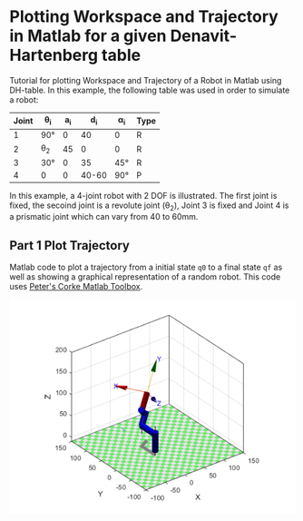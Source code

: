 # Plotting Workspace and Trajectory in Matlab for a given Denavit-Hartenberg table

Tutorial for plotting Workspace and Trajectory of a Robot in Matlab using DH-table. 
In this example, the following table was used in order to simulate a robot:

| Joint | θ<sub>i</sub> | a<sub>i</sub> | d<sub>i</sub> | α<sub>i</sub> | Type |
| --- | --- | --- | ---| --- | --- |
| 1 | 90° | 0 | 40 | 0 | R |
| 2 | θ<sub>2</sub> | 45 | 0 | 0 | R |
| 3 | 30° | 0 | 35 | 45° | R | 
| 4 | 0 | 0 | 40-60 | 90° |  P |

In this example, a 4-joint robot with 2 DOF is illustrated. The first joint is fixed, the secoind joint is a revolute joint (θ<sub>2</sub>), Joint 3 is fixed and Joint 4 is a prismatic joint which can vary from 40 to 60mm.
## Part 1 Plot Trajectory

Matlab code to plot a trajectory from a initial state `q0` to a final state `qf` as well as showing a graphical representation of a random robot. This code uses [Peter's Corke Matlab Toolbox](https://petercorke.com/toolboxes/robotics-toolbox/).

![](img/RobotModel.png)
